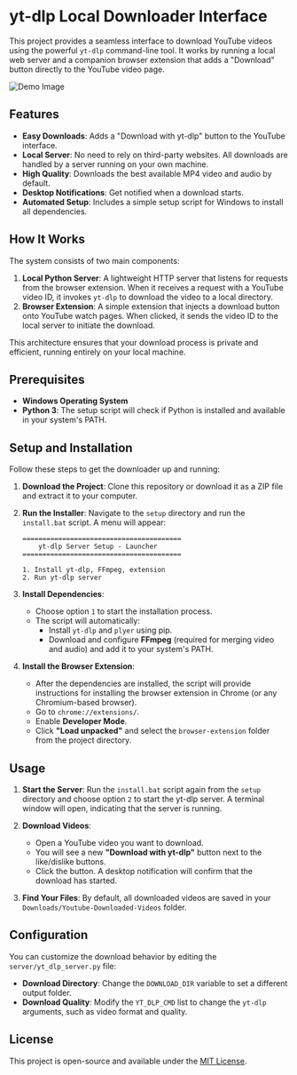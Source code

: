 # yt-dlp Local Downloader Interface

This project provides a seamless interface to download YouTube videos using the powerful `yt-dlp` command-line tool. It works by running a local web server and a companion browser extension that adds a "Download" button directly to the YouTube video page.

![Demo Image](https://raw.githubusercontent.com/CosmiX-6/yt-dlp-local-downloader-interface/main/assets/demo.png)

## Features

- **Easy Downloads**: Adds a "Download with yt-dlp" button to the YouTube interface.
- **Local Server**: No need to rely on third-party websites. All downloads are handled by a server running on your own machine.
- **High Quality**: Downloads the best available MP4 video and audio by default.
- **Desktop Notifications**: Get notified when a download starts.
- **Automated Setup**: Includes a simple setup script for Windows to install all dependencies.

## How It Works

The system consists of two main components:

1.  **Local Python Server**: A lightweight HTTP server that listens for requests from the browser extension. When it receives a request with a YouTube video ID, it invokes `yt-dlp` to download the video to a local directory.
2.  **Browser Extension**: A simple extension that injects a download button onto YouTube watch pages. When clicked, it sends the video ID to the local server to initiate the download.

This architecture ensures that your download process is private and efficient, running entirely on your local machine.

## Prerequisites

- **Windows Operating System**
- **Python 3**: The setup script will check if Python is installed and available in your system's PATH.

## Setup and Installation

Follow these steps to get the downloader up and running:

1.  **Download the Project**: Clone this repository or download it as a ZIP file and extract it to your computer.

2.  **Run the Installer**: Navigate to the `setup` directory and run the `install.bat` script. A menu will appear:

    ```
    ========================================
        yt-dlp Server Setup - Launcher
    ========================================

    1. Install yt-dlp, FFmpeg, extension
    2. Run yt-dlp server
    ```

3.  **Install Dependencies**: 
    - Choose option `1` to start the installation process.
    - The script will automatically:
        - Install `yt-dlp` and `plyer` using pip.
        - Download and configure **FFmpeg** (required for merging video and audio) and add it to your system's PATH.

4.  **Install the Browser Extension**:
    - After the dependencies are installed, the script will provide instructions for installing the browser extension in Chrome (or any Chromium-based browser).
    - Go to `chrome://extensions/`.
    - Enable **Developer Mode**.
    - Click **"Load unpacked"** and select the `browser-extension` folder from the project directory.

## Usage

1.  **Start the Server**: Run the `install.bat` script again from the `setup` directory and choose option `2` to start the yt-dlp server. A terminal window will open, indicating that the server is running.

2.  **Download Videos**: 
    - Open a YouTube video you want to download.
    - You will see a new **"Download with yt-dlp"** button next to the like/dislike buttons.
    - Click the button. A desktop notification will confirm that the download has started.

3.  **Find Your Files**: By default, all downloaded videos are saved in your `Downloads/Youtube-Downloaded-Videos` folder.

## Configuration

You can customize the download behavior by editing the `server/yt_dlp_server.py` file:

- **Download Directory**: Change the `DOWNLOAD_DIR` variable to set a different output folder.
- **Download Quality**: Modify the `YT_DLP_CMD` list to change the `yt-dlp` arguments, such as video format and quality.

## License

This project is open-source and available under the [MIT License](LICENSE).
